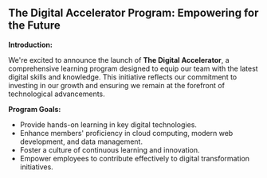 ## The Digital Accelerator Program: Empowering for the Future

**Introduction:**

We're excited to announce the launch of **The Digital Accelerator**, a comprehensive learning program designed to equip our team with the latest digital skills and knowledge. This initiative reflects our commitment to investing in our growth and ensuring we remain at the forefront of technological advancements.

**Program Goals:**

* Provide hands-on learning in key digital technologies.
* Enhance  members' proficiency in cloud computing, modern web development, and data management.
* Foster a culture of continuous learning and innovation.
* Empower employees to contribute effectively to digital transformation initiatives.


